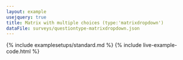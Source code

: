 ```yaml
---
layout: example
usejquery: true
title: Matrix with multiple choices (type:'matrixdropdown')
dataFile: surveys/questiontype-matrixdropdown.json
---
```


{% include examplesetups/standard.md %}
{% include live-example-code.html %}

